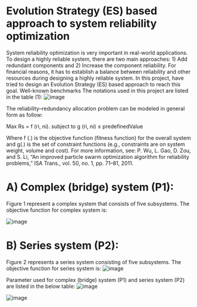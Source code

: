 # Evolution Strategy (ES) based approach to system reliability optimization
System reliability optimization is very important in real-world applications. To design a highly reliable system, there are two main approaches: 1) Add redundant components and 2) Increase the component reliability.
For financial reasons, it has to establish a balance between reliability and other resources during designing a highly reliable system. 
In this project, have tried to design an Evolution Strategy (ES) based approach to reach this goal.
Well-known benchmarks
The notations used in this project are listed in the table (1):
![image](https://user-images.githubusercontent.com/14861041/210171131-2dcb83a4-0c40-4802-903b-1cd70e166260.png)

The reliability–redundancy allocation problem can be modeled in general form as follow:

Max Rs = f (ri, ni).
subject to g (ri, ni) ≤ predefinedValue

Where f (.) is the objective function (fitness function) for the overall system and g(.) is the set of constraint functions (e.g., constraints are on system weight, volume and cost). For more information, see: 
P. Wu, L. Gao, D. Zou, and S. Li, “An improved particle swarm optimization algorithm for reliability problems,” ISA Trans., vol. 50, no. 1, pp. 71–81, 2011.

# A) Complex (bridge) system (P1): 
Figure 1 represent a complex system that consists of five subsystems. The objective function for complex system is:

![image](https://user-images.githubusercontent.com/14861041/210171201-7e516fe1-34fc-4123-83db-ca4d375cd2bf.png)

# B) Series system (P2): 
Figure 2 represents a series system consisting of five subsystems. The objective function for series system is:
![image](https://user-images.githubusercontent.com/14861041/210171215-160cdbab-b197-4c37-adb5-665a8aa8321f.png)

Parameter used for complex (bridge) system (P1) and series system (P2) are listed in the below table:
![image](https://user-images.githubusercontent.com/14861041/210171228-5b00faf8-20aa-4f87-b884-ebdae68cb311.png)

![image](https://user-images.githubusercontent.com/14861041/210171235-d9abae49-689c-4c58-b87d-015e09519f10.png)


